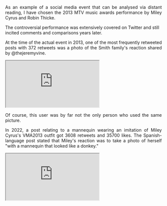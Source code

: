<p align="justify">As an example of a social media event that can be analysed via distant reading, I have chosen the 2013 MTV music awards performance by Miley Cyrus and Robin Thicke.

The controversial performance was extensively covered on Twitter and still incited comments and comparisons years later.</p>

<p align="justify">At the time of the actual event in 2013, one of the most frequently retweeted posts with 372 retweets was a photo of the Smith family's reaction shared by @thejeremyvine.</p>

<iframe src="https://twitter.com/theJeremyVine/status/372040980910067713" title="tweet1"></iframe>

<p align="justify">Of course, this user was by far not the only person who used the same picture.</p>

<p align="justify">In 2022, a post relating to a mannequin wearing an imitation of Miley Cyrus's VMA2013 outfit got 3608 retweets and 35700 likes. The Spanish-language post
stated that Miley's reaction was to take a photo of herself "with a mannequin that looked like a donkey."</p>

<iframe src="https://twitter.com/milesholy/status/1488596498753499142" title="tweet2"></iframe>
